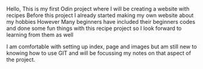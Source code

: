 Hello,
This is my first Odin project where I will be creating a website with recipes
Before this project I already started making my own website about my hobbies
However
Many beginners have included their beginners codes and done some fun things with this
recipe project so I look forward to learning from them as well

I am comfortable with setting up index, page and images but am still new to
knowing how to use GIT and will be focussing my notes on that aspect of the project.